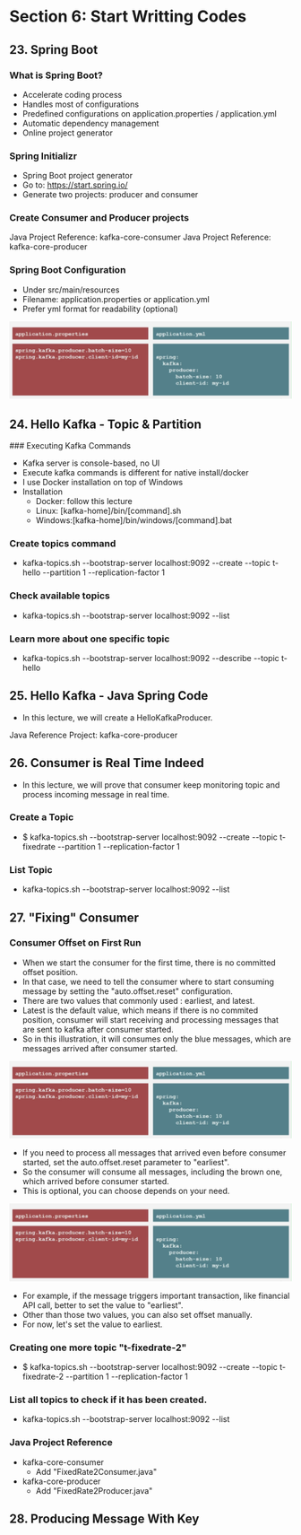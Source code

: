 # Section 6: Start Writting Codes

## 23. Spring Boot

### What is Spring Boot?

- Accelerate coding process
- Handles most of configurations
- Predefined configurations on application.properties / application.yml
- Automatic dependency management
- Online project generator

### Spring Initializr

- Spring Boot project generator
- Go to: https://start.spring.io/
- Generate two projects: producer and consumer

### Create Consumer and Producer projects

Java Project Reference: kafka-core-consumer
Java Project Reference: kafka-core-producer

### Spring Boot Configuration

- Under src/main/resources
- Filename: application.properties or application.yml
- Prefer yml format for readability (optional)

![alt text](https://github.com/marodrigues20/udemy_java/blob/main/JavaSpring%26ApacheKafkaBootcamp-BasicToComplete/Sections/Section-06/properties_1.png?raw=true)

## 24. Hello Kafka - Topic & Partition

### Executing Kafka Commands

- Kafka server is console-based, no UI
- Execute kafka commands is different for native install/docker
- I use Docker installation on top of Windows
- Installation
  - Docker: follow this lecture
  - Linux: [kafka-home]/bin/[command].sh
  - Windows:[kafka-home]/bin/windows/[command].bat

### Create topics command

- kafka-topics.sh --bootstrap-server localhost:9092 --create --topic t-hello --partition 1 --replication-factor 1

### Check available topics

- kafka-topics.sh --bootstrap-server localhost:9092 --list

### Learn more about one specific topic

- kafka-topics.sh --bootstrap-server localhost:9092 --describe --topic t-hello


## 25. Hello Kafka - Java Spring Code

- In this lecture, we will create a HelloKafkaProducer.

Java Reference Project: kafka-core-producer

## 26. Consumer is Real Time Indeed

- In this lecture, we will prove that consumer keep monitoring topic and process incoming message in real time.

### Create a Topic
- $ kafka-topics.sh --bootstrap-server localhost:9092 --create --topic t-fixedrate --partition 1 --replication-factor 1

### List Topic
- kafka-topics.sh --bootstrap-server localhost:9092 --list

## 27. "Fixing" Consumer

### Consumer Offset on First Run

- When we start the consumer for the first time, there is no committed offset position.
- In that case, we need to tell the consumer where to start consuming message by setting the "auto.offset.reset" configuration.
- There are two values that commonly used : earliest, and latest.
- Latest is the default value, which means if there is no commited position, consumer will start receiving and processing messages that are sent to kafka after consumer started.
- So in this illustration, it will consumes only the blue messages, which are messages arrived after consumer started.

![alt text](https://github.com/marodrigues20/udemy_java/blob/main/JavaSpring%26ApacheKafkaBootcamp-BasicToComplete/Sections/Section-06/properties_1.png?raw=true)

- If you need to process all messages that arrived even before consumer started, set the auto.offset.reset parameter to "earliest".
- So the consumer will consume all messages, including the brown one, which arrived before consumer started.
- This is optional, you can choose depends on your need.

![alt text](https://github.com/marodrigues20/udemy_java/blob/main/JavaSpring%26ApacheKafkaBootcamp-BasicToComplete/Sections/Section-06/properties_1.png?raw=true)

- For example, if the message triggers important transaction, like financial API call, better to set the value to "earliest".
- Other than those two values, you can also set offset manually.
- For now, let's set the value to earliest.

### Creating one more topic "t-fixedrate-2"

- $ kafka-topics.sh --bootstrap-server localhost:9092 --create --topic t-fixedrate-2 --partition 1 --replication-factor 1

### List all topics to check if it has been created.
- kafka-topics.sh --bootstrap-server localhost:9092 --list

### Java Project Reference

- kafka-core-consumer
  - Add "FixedRate2Consumer.java"
- kafka-core-producer
  - Add "FixedRate2Producer.java"

## 28. Producing Message With Key


